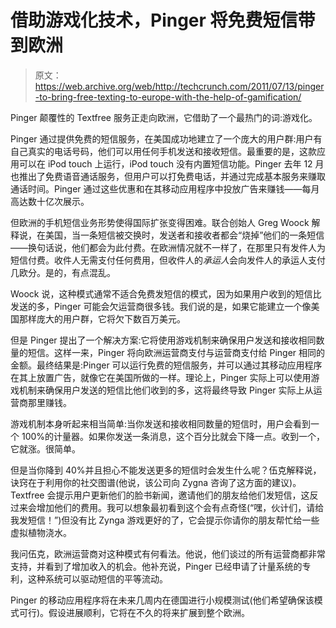 # 借助游戏化技术，Pinger 将免费短信带到欧洲

> 原文：<https://web.archive.org/web/http://techcrunch.com/2011/07/13/pinger-to-bring-free-texting-to-europe-with-the-help-of-gamification/>

Pinger 颠覆性的 Textfree 服务正走向欧洲，它借助了一个最热门的词:游戏化。

Pinger 通过提供免费的短信服务，在美国成功地建立了一个庞大的用户群:用户有自己真实的电话号码，他们可以用任何手机发送和接收短信。最重要的是，这款应用可以在 iPod touch 上运行，iPod touch 没有内置短信功能。Pinger 去年 12 月也推出了免费语音通话服务，但用户可以打免费电话，并通过完成基本服务来赚取通话时间。Pinger 通过这些优惠和在其移动应用程序中投放广告来赚钱——每月高达数十亿次展示。

但欧洲的手机短信业务形势使得国际扩张变得困难。联合创始人 Greg Woock 解释说，在美国，当一条短信被交换时，发送者和接收者都会“烧掉”他们的一条短信——换句话说，他们都会为此付费。在欧洲情况就不一样了，在那里只有发件人为短信付费。收件人无需支付任何费用，但收件人的*承运人*会向发件人的承运人支付几欧分。是的，有点混乱。

Woock 说，这种模式通常不适合免费发短信的模式，因为如果用户收到的短信比发送的多，Pinger 可能会欠运营商很多钱。我们说的是，如果它能建立一个像美国那样庞大的用户群，它将欠下数百万美元。

但是 Pinger 提出了一个解决方案:它将使用游戏机制来确保用户发送和接收相同数量的短信。这样一来，Pinger 将向欧洲运营商支付与运营商支付给 Pinger 相同的金额。最终结果是:Pinger 可以运行免费的短信服务，并可以通过其移动应用程序在其上放置广告，就像它在美国所做的一样。理论上，Pinger 实际上可以使用游戏机制来确保用户发送的短信比他们收到的多，这将最终导致 Pinger 实际上从运营商那里赚钱。

游戏机制本身听起来相当简单:当你发送和接收相同数量的短信时，用户会看到一个 100%的计量器。如果你发送一条消息，这个百分比就会下降一点。收到一个，它就涨。很简单。

但是当你降到 40%并且担心不能发送更多的短信时会发生什么呢？伍克解释说，诀窍在于利用你的社交图谱(他说，该公司向 Zygna 咨询了这方面的建议)。Textfree 会提示用户更新他们的脸书新闻，邀请他们的朋友给他们发短信，这反过来会增加他们的费用。我可以想象最初看到这个会有点奇怪(“嘿，伙计们，请给我发短信！”)但没有比 Zynga 游戏更好的了，它会提示你请你的朋友帮忙给一些虚拟植物浇水。

我问伍克，欧洲运营商对这种模式有何看法。他说，他们谈过的所有运营商都非常支持，并看到了增加收入的机会。他补充说，Pinger 已经申请了计量系统的专利，这种系统可以驱动短信的平等流动。

Pinger 的移动应用程序将在未来几周内在德国进行小规模测试(他们希望确保该模式可行)。假设进展顺利，它将在不久的将来扩展到整个欧洲。